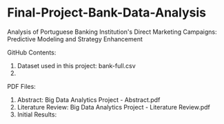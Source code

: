 # Final-Project-Bank-Data-Analysis

Analysis of Portuguese Banking Institution's Direct Marketing Campaigns: Predictive Modeling and Strategy Enhancement

GitHub Contents:
1. Dataset used in this project: bank-full.csv
2. 

PDF Files:
1. Abstract: Big Data Analytics Project - Abstract.pdf
2. Literature Review: Big Data Analytics Project - Literature Review.pdf
3. Initial Results:
